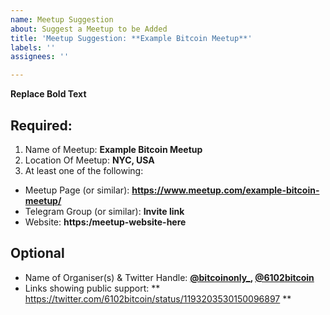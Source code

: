 ```yaml
---
name: Meetup Suggestion
about: Suggest a Meetup to be Added
title: 'Meetup Suggestion: **Example Bitcoin Meetup**'
labels: ''
assignees: ''

---
```


**Replace Bold Text**

## Required:
1. Name of Meetup: **Example Bitcoin Meetup**
2.  Location Of Meetup: **NYC, USA**
3. At least one of the following:
- Meetup Page (or similar): **https://www.meetup.com/example-bitcoin-meetup/**
- Telegram Group (or similar): **Invite link**
- Website: **https:/meetup-website-here**

## Optional 
- Name of Organiser(s) & Twitter Handle: **[@bitcoinonly_](https://twitter.com/bitcoinonly_), [@6102bitcoin](https://twitter.com/6102bitcoin)**
- Links showing public support: ** https://twitter.com/6102bitcoin/status/1193203530150096897 **
